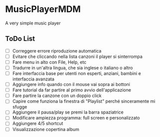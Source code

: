 # MusicPlayerMDM
A very simple music player

## ToDo List
- [ ] Correggere errore riproduzione automatica
- [ ] Evitare che cliccando nella lista canzoni il player si sinterrompa
- [ ] Fare menu in alto con File, Help, etc
- [ ] Tradurre in un'altra lingua, che sia inglese o italiano o altro
- [ ] Fare interfaccia base per utenti non esperti, anziani, bambini e interfaccia avanzata
- [ ] Aggiungere info quando con il mouse vai sopra ai bottoni 
- [ ] Fare tutorial da far partire al primo avvio dell'applicazione
- [ ] Fare partire la canzone con un doppio click 
- [ ] Capire come funziona la finestra di "Playlist" perché sinceramente mi sfugge
- [ ] Aggiungere il pausa/play se premi la barra spaziatrice
- [ ] Modificare ampiezza programma: full screen e personalizzato
- [ ] Aggiungere 4/5 shortcut
- [ ] Visualizzazione copertina album

